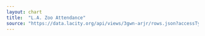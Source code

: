 ```yaml
---
layout: chart
title:  "L.A. Zoo Attendance"
source: "https://data.lacity.org/api/views/3gwn-arjr/rows.json?accessType=DOWNLOAD"
---
```

<div id='viz'></div>

<script>
  var rawData = [
    { date: '2012-13', attendance: 1506274 },
    { date: '2011-12', attendance: 1660450 },
    { date: '2010-11', attendance: 1543232 },
    { date: '2009-10', attendance: 1459080 },
    { date: '2008-09', attendance: 1556162 }
  ];

  var data = _.map(rawData, function (d) {
      var split = d.date.split('-');
      var year = split[0];
      var month = split[1];

      d.dateObject = new Date(year, month);

      return d;
    });

  var width = 800;
  var height = 200;
  var margin = {
    top: 20,
    right: 100,
    bottom: 40,
    left: 100
  };

  var svg = d3.select('#viz')
    .append('svg')
    .attr('width', (margin.left + margin.right + width))
    .attr('height', (margin.top + margin.bottom + height))
    .append('g')
    .attr('transform', 'translate('+ margin.left +','+ margin.top +')');

  var defs = svg.append('defs');

  var gradient = defs.append('linearGradient')
    .attr('id', 'gr')
    .attr('x1', 0)
    .attr('x2', 0)
    .attr('y1', 0)
    .attr('y2', 1)

    gradient.append("svg:stop")
      .attr("offset", "0%")
      .attr("stop-color", "#0099ff")
      .attr("stop-opacity", 1);
    gradient.append("svg:stop")
      .attr("offset", "100%")
      .attr("stop-color", "yellow")
      .attr("stop-opacity", 1);

  var x = d3.scaleTime()
    .domain([ _.first(data).dateObject, _.last(data).dateObject ])
    .range([0, width]);

  var attendanceValues = _.map(data, function (d) { return d.attendance; });
  var yMin = _.min( attendanceValues );
  var yMax = _.max( attendanceValues );
  var y = d3.scaleLinear()
    .domain([yMax, yMin])
    .range([0, height])
    .nice();

  var calcArea = d3.area()
    .x(function(d) { return x(d.dateObject); })
    .y0(height)
    .y1(function(d) { return y(d.attendance); })
    .curve( d3.curveLinear );

  var area = svg.append('path')
    .attr('d', calcArea(data))
    .style('fill', 'url(#gr)');

  var node = svg.selectAll('circle')
    .data(data)
    .enter()
    .append('circle')
    .attr('r', 3)
    .attr('cx', function (d) { return x(d.dateObject) })
    .attr('cy', function (d) { return y(d.attendance) });

  // Add the x Axis
  svg.append('g')
    .attr('transform', 'translate(0,' + height + ')')
    .call( d3.axisBottom(x).ticks(5) );

  // Add the y Axis
  svg.append("g")
    .call( d3.axisLeft(y).ticks(5) );

</script>
